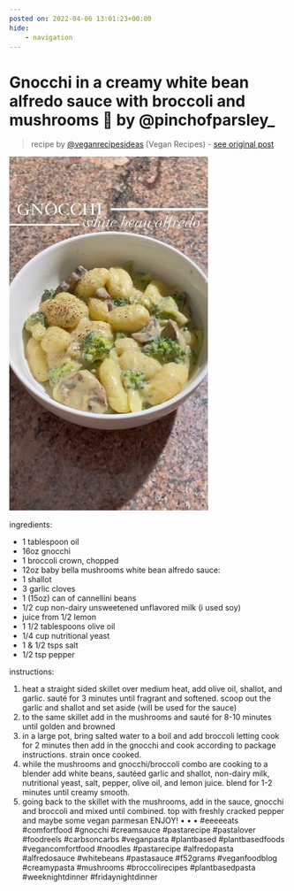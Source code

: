 ```yaml
---
posted on: 2022-04-06 13:01:23+00:00
hide:
    - navigation
---
```


# Gnocchi in a creamy white bean alfredo sauce with broccoli and mushrooms 🤤 by @pinchofparsley_ 

> recipe by [@veganrecipesideas](https://www.instagram.com/veganrecipesideas/) 
(Vegan Recipes) - [see original post](https://instagram.com/p/CcArAvVJZtR)

![](../img/veganrecipesideas_06-04-2022_1304.png)


ingredients:
- 1 tablespoon oil 
- 16oz gnocchi
- 1 broccoli crown, chopped 
- 12oz baby bella mushrooms 
white bean alfredo sauce:
- 1 shallot
- 3 garlic cloves
- 1 (15oz) can of cannellini beans
- 1/2 cup non-dairy unsweetened unflavored milk (i used soy)
- juice from 1/2 lemon 
- 1 1/2 tablespoons olive oil
- 1/4 cup nutritional yeast
- 1 & 1/2 tsps salt
- 1/2 tsp pepper

instructions:
1. heat a straight sided skillet over medium heat, add olive oil, shallot, and garlic. sauté for 3 minutes until fragrant and softened. scoop out the garlic and shallot and set aside (will be used for the sauce)
2. to the same skillet add in the mushrooms and sauté for 8-10 minutes until golden and browned
3. in a large pot, bring salted water to a boil and add broccoli letting cook for 2 minutes then add in the gnocchi and cook according to package instructions. strain once cooked.
4. while the mushrooms and gnocchi/broccoli combo are cooking to a blender add white beans, sautéed garlic and shallot, non-dairy milk, nutritional yeast, salt, pepper, olive oil, and lemon juice. blend for 1-2 minutes until creamy smooth. 
5. going back to the skillet with the mushrooms, add in the sauce, gnocchi and broccoli and mixed until combined. top with freshly cracked pepper and maybe some vegan parmesan ENJOY!
•
•
•
\#eeeeeats \#comfortfood \#gnocchi \#creamsauce \#pastarecipe \#pastalover \#foodreels \#carbsoncarbs \#veganpasta \#plantbased \#plantbasedfoods \#vegancomfortfood \#noodles \#pastarecipe \#alfredopasta \#alfredosauce \#whitebeans \#pastasauce \#f52grams \#veganfoodblog \#creamypasta \#mushrooms \#broccolirecipes \#plantbasedpasta \#weeknightdinner \#fridaynightdinner 